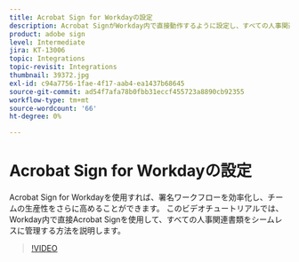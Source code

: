 ```yaml
---
title: Acrobat Sign for Workdayの設定
description: Acrobat SignがWorkday内で直接動作するように設定し、すべての人事関連書類をシームレスに管理する方法について説明します
product: adobe sign
level: Intermediate
jira: KT-13006
topic: Integrations
topic-revisit: Integrations
thumbnail: 39372.jpg
exl-id: c94a7756-1fae-4f17-aab4-ea1437b68645
source-git-commit: ad54f7afa78b0fbb31eccf455723a8890cb92355
workflow-type: tm+mt
source-wordcount: '66'
ht-degree: 0%

---
```


# Acrobat Sign for Workdayの設定

Acrobat Sign for Workdayを使用すれば、署名ワークフローを効率化し、チームの生産性をさらに高めることができます。 このビデオチュートリアルでは、Workday内で直接Acrobat Signを使用して、すべての人事関連書類をシームレスに管理する方法を説明します。

>[!VIDEO](https://video.tv.adobe.com/v/39372?quality=12&learn=on&hidetitle=true)
